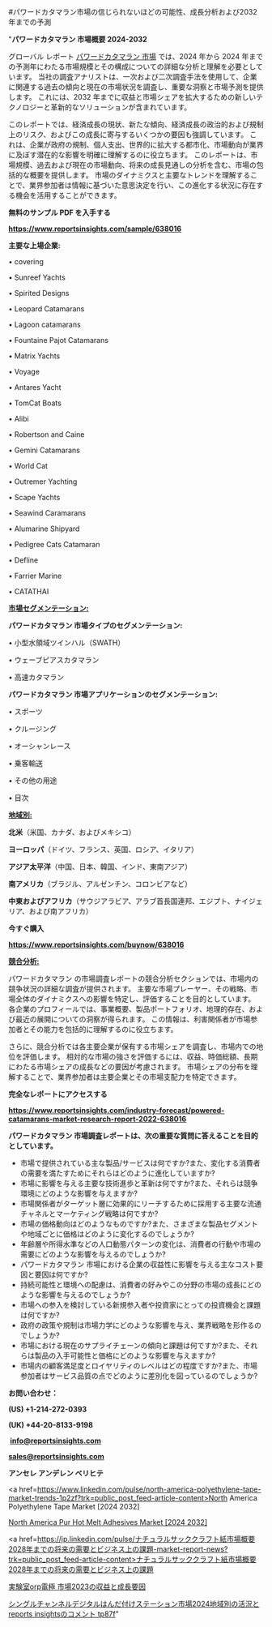 #パワードカタマラン市場の信じられないほどの可能性、成長分析および2032年までの予測

"<strong>パワードカタマラン 市場概要 2024-2032</strong>

グローバル レポート <a href=https://www.reportsinsights.com/sample/638016>パワードカタマラン 市場</a> では、2024 年から 2024 年までの予測年にわたる市場規模とその構成についての詳細な分析と理解を必要としています。 当社の調査アナリストは、一次および二次調査手法を使用して、企業に関連する過去の傾向と現在の市場状況を調査し、重要な洞察と市場予測を提供します。 これには、2032 年までに収益と市場シェアを拡大​​するための新しいテクノロジーと革新的なソリューションが含まれています。

このレポートでは、経済成長の現状、新たな傾向、経済成長の政治的および規制上のリスク、およびこの成長に寄与するいくつかの要因も強調しています。 これは、企業が政府の規制、個人支出、世界的に拡大する都市化、市場動向が業界に及ぼす潜在的な影響を明確に理解するのに役立ちます。 このレポートは、市場規模、過去および現在の市場動向、将来の成長見通しの分析を含む、市場の包括的な概要を提供します。 市場のダイナミクスと主要なトレンドを理解することで、業界参加者は情報に基づいた意思決定を行い、この進化する状況に存在する機会を活用することができます。

<strong><b>無料のサンプル PDF を入手する</b></strong>

<a href=https://www.reportsinsights.com/sample/638016><strong><u>https://www.reportsinsights.com/sample/638016</u></strong></a>

<strong>主要な上場企業:</strong>

• covering

• Sunreef Yachts

• Spirited Designs

• Leopard Catamarans

• Lagoon catamarans

• Fountaine Pajot Catamarans

• Matrix Yachts

• Voyage

• Antares Yacht

• TomCat Boats

• Alibi

• Robertson and Caine

• Gemini Catamarans

• World Cat

• Outremer Yachting

• Scape Yachts

• Seawind Caramarans

• Alumarine Shipyard

• Pedigree Cats Catamaran

• Defline

• Farrier Marine

• CATATHAI

<strong><u>市場セグメンテーション</u></strong><strong><u>:</u></strong>

<strong>パワードカタマラン 市場タイプのセグメンテーション:</strong>

• 小型水領域ツインハル（SWATH）

• ウェーブピアスカタマラン

• 高速カタマラン

<strong>パワードカタマラン 市場アプリケーションのセグメンテーション:</strong>

• スポーツ

• クルージング

• オーシャンレース

• 乗客輸送

• その他の用途

• 目次

<strong><u>地域別</u></strong><strong><u>:</u></strong>

<strong>北米</strong>（米国、カナダ、およびメキシコ）

<strong>ヨーロッパ</strong>（ドイツ、フランス、英国、ロシア、イタリア）

<strong>アジア太平洋</strong>（中国、日本、韓国、インド、東南アジア）

<strong>南アメリカ</strong>（ブラジル、アルゼンチン、コロンビアなど）

<strong>中東およびアフリカ</strong>（サウジアラビア、アラブ首長国連邦、エジプト、ナイジェリア、および南アフリカ）

<strong>今すぐ購入</strong>

<a href=https://www.reportsinsights.com/buynow/638016><strong><u>https://www.reportsinsights.com/buynow/638016</u></strong></a>

<strong><u>競合分析:</u></strong>

パワードカタマラン の市場調査レポートの競合分析セクションでは、市場内の競争状況の詳細な調査が提供されます。 主要な市場プレーヤー、その戦略、市場全体のダイナミクスへの影響を特定し、評価することを目的としています。 各企業のプロフィールでは、事業概要、製品ポートフォリオ、地理的存在、および最近の展開についての洞察が得られます。 この情報は、利害関係者が市場参加者とその能力を包括的に理解するのに役立ちます。

さらに、競合分析では各主要企業が保有する市場シェアを調査し、市場内での地位を評価します。 相対的な市場の強さを評価するには、収益、時価総額、長期にわたる市場シェアの成長などの要因が考慮されます。 市場シェアの分布を理解することで、業界参加者は主要企業とその市場支配力を特定できます。

<strong>完全なレポートにアクセスする</strong>

<a href=https://www.reportsinsights.com/industry-forecast/powered-catamarans-market-research-report-2022-638016><strong><u><b>https://www.reportsinsights.com/industry-forecast/powered-catamarans-market-research-report-2022-638016</b></u></strong></a>

<strong><b>パワードカタマラン 市場調査レポートは、次の重要な質問に答えることを目的としています。</b></strong>
<ul>
  <li>市場で提供されている主な製品/サービスは何ですか?また、変化する消費者の需要を満たすためにそれらはどのように進化していますか?</li>
  <li>市場に影響を与える主要な技術進歩と革新は何ですか?また、それらは競争環境にどのような影響を与えますか?</li>
  <li>市場関係者がターゲット層に効果的にリーチするために採用する主要な流通チャネルとマーケティング戦略は何ですか?</li>
  <li>市場の価格動向はどのようなものですか?また、さまざまな製品セグメントや地域ごとに価格はどのように変化するのでしょうか?</li>
  <li>年齢層や所得水準などの人口動態パターンの変化は、消費者の行動や市場の需要にどのような影響を与えるのでしょうか?</li>
  <li>パワードカタマラン 市場における企業の収益性に影響を与える主なコスト要因と要因は何ですか?</li>
  <li>持続可能性と環境への配慮は、消費者の好みやこの分野の市場の成長にどのような影響を与えるのでしょうか?</li>
  <li>市場への参入を検討している新規参入者や投資家にとっての投資機会と課題は何ですか?</li>
  <li>政府の政策や規制は市場力学にどのような影響を与え、業界戦略を形作るのでしょうか?</li>
  <li>市場における現在のサプライチェーンの傾向と課題は何ですか?また、それらは製品の入手可能性と価格にどのような影響を与えますか?</li>
  <li>市場内の顧客満足度とロイヤリティのレベルはどの程度ですか?また、市場参加者はサービス品質の点でどのように差別化を図っているのでしょうか?</li>
</ul>
<strong>お問い合わせ：</strong>

<strong>(US) +1-214-272-0393</strong>

<strong>(UK) +44-20-8133-9198</strong>

<strong> </strong><a href=info@reportsinsights.com><strong><u>info@reportsinsights.com</u></strong></a>

<a href=sales@reportsinsights.com><strong><u>sales@reportsinsights.com</u></strong></a>

<strong>アンセレ アンデレン ベリヒテ</strong>

<a href=https://www.linkedin.com/pulse/north-america-polyethylene-tape-market-trends-1p2zf?trk=public_post_feed-article-content>North America Polyethylene Tape Market [2024 2032]</a>

<a href=https://www.linkedin.com/pulse/north-america-pur-hot-melt-adhesives-market-emerging-dfszf/>North America Pur Hot Melt Adhesives Market [2024 2032]</a>

<a href=https://jp.linkedin.com/pulse/ナチュラルサッククラフト紙市場概要2028年までの将来の需要とビジネス上の課題-market-report-news?trk=public_post_feed-article-content>ナチュラルサッククラフト紙市場概要2028年までの将来の需要とビジネス上の課題</a>

<a href=https://www.linkedin.com/pulse/実験室orp電極-市場2023の収益と成長要因-community-market-research/>実験室orp電極 市場2023の収益と成長要因</a>

<a href=https://www.linkedin.com/pulse/シングルチャンネルデジタルはんだ付けステーション市場2024地域別の活況とreports-insightsのコメント-tp87f/>シングルチャンネルデジタルはんだ付けステーション市場2024地域別の活況とreports insightsのコメント tp87f</a>"

